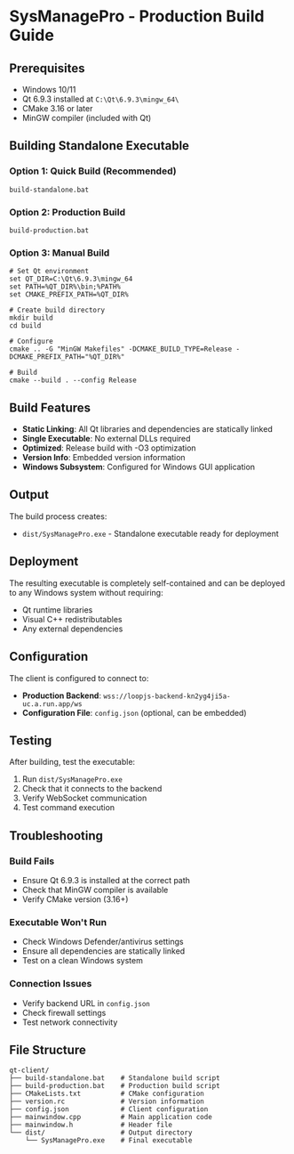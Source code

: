 # SysManagePro - Production Build Guide

## Prerequisites

- Windows 10/11
- Qt 6.9.3 installed at `C:\Qt\6.9.3\mingw_64\`
- CMake 3.16 or later
- MinGW compiler (included with Qt)

## Building Standalone Executable

### Option 1: Quick Build (Recommended)
```batch
build-standalone.bat
```

### Option 2: Production Build
```batch
build-production.bat
```

### Option 3: Manual Build
```batch
# Set Qt environment
set QT_DIR=C:\Qt\6.9.3\mingw_64
set PATH=%QT_DIR%\bin;%PATH%
set CMAKE_PREFIX_PATH=%QT_DIR%

# Create build directory
mkdir build
cd build

# Configure
cmake .. -G "MinGW Makefiles" -DCMAKE_BUILD_TYPE=Release -DCMAKE_PREFIX_PATH="%QT_DIR%"

# Build
cmake --build . --config Release
```

## Build Features

- **Static Linking**: All Qt libraries and dependencies are statically linked
- **Single Executable**: No external DLLs required
- **Optimized**: Release build with -O3 optimization
- **Version Info**: Embedded version information
- **Windows Subsystem**: Configured for Windows GUI application

## Output

The build process creates:
- `dist/SysManagePro.exe` - Standalone executable ready for deployment

## Deployment

The resulting executable is completely self-contained and can be deployed to any Windows system without requiring:
- Qt runtime libraries
- Visual C++ redistributables
- Any external dependencies

## Configuration

The client is configured to connect to:
- **Production Backend**: `wss://loopjs-backend-kn2yg4ji5a-uc.a.run.app/ws`
- **Configuration File**: `config.json` (optional, can be embedded)

## Testing

After building, test the executable:
1. Run `dist/SysManagePro.exe`
2. Check that it connects to the backend
3. Verify WebSocket communication
4. Test command execution

## Troubleshooting

### Build Fails
- Ensure Qt 6.9.3 is installed at the correct path
- Check that MinGW compiler is available
- Verify CMake version (3.16+)

### Executable Won't Run
- Check Windows Defender/antivirus settings
- Ensure all dependencies are statically linked
- Test on a clean Windows system

### Connection Issues
- Verify backend URL in `config.json`
- Check firewall settings
- Test network connectivity

## File Structure

```
qt-client/
├── build-standalone.bat    # Standalone build script
├── build-production.bat    # Production build script
├── CMakeLists.txt          # CMake configuration
├── version.rc              # Version information
├── config.json             # Client configuration
├── mainwindow.cpp          # Main application code
├── mainwindow.h            # Header file
└── dist/                   # Output directory
    └── SysManagePro.exe    # Final executable
```